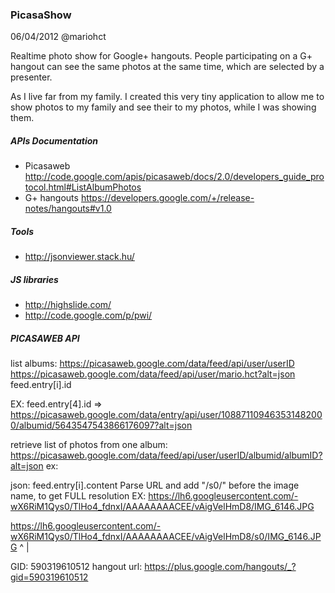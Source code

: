 ### PicasaShow

06/04/2012
@mariohct

Realtime photo show for Google+ hangouts. People participating on a G+ hangout can see the same
photos at the same time, which are selected by a presenter.

As I live far from my family. I created this very tiny application to allow me to show  photos to my family and see their
to my photos, while I was showing them.



##### APIs Documentation

- Picasaweb http://code.google.com/apis/picasaweb/docs/2.0/developers_guide_protocol.html#ListAlbumPhotos
- G+ hangouts https://developers.google.com/+/release-notes/hangouts#v1.0

##### Tools
- http://jsonviewer.stack.hu/

##### JS libraries
- http://highslide.com/
- http://code.google.com/p/pwi/
 
##### PICASAWEB API

list albums: 
https://picasaweb.google.com/data/feed/api/user/userID
https://picasaweb.google.com/data/feed/api/user/mario.hct?alt=json
feed.entry[i].id

EX: feed.entry[4].id =>
https://picasaweb.google.com/data/entry/api/user/108871109463531482000/albumid/5643547543866176097?alt=json


retrieve list of photos from one album: 
https://picasaweb.google.com/data/feed/api/user/userID/albumid/albumID?alt=json
ex: 


json: feed.entry[i].content
Parse URL and add "/s0/" before the image name, to get FULL resolution
EX:
https://lh6.googleusercontent.com/-wX6RiM1Qys0/TlHo4_fdnxI/AAAAAAAACEE/vAigVelHmD8/IMG_6146.JPG

https://lh6.googleusercontent.com/-wX6RiM1Qys0/TlHo4_fdnxI/AAAAAAAACEE/vAigVelHmD8/s0/IMG_6146.JPG
                                                                                    ^
                                                                                    |

GID: 590319610512
hangout url: https://plus.google.com/hangouts/_?gid=590319610512



